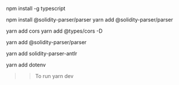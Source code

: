 npm install -g typescript

npm install @solidity-parser/parser
yarn add @solidity-parser/parser


yarn add cors 
yarn add @types/cors -D

yarn add @solidity-parser/parser

yarn add solidity-parser-antlr

yarn add dotenv


>> To run 
yarn dev
